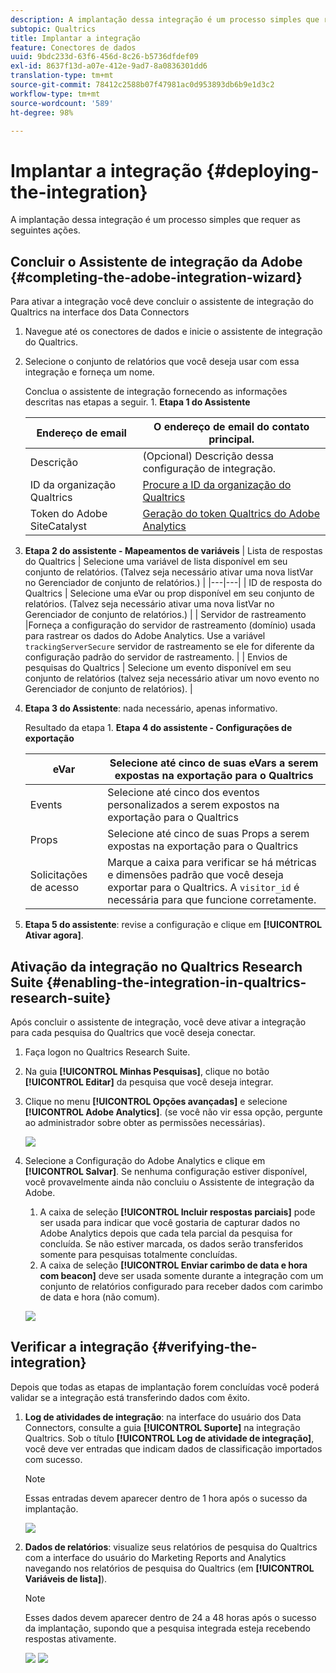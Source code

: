 ```yaml
---
description: A implantação dessa integração é um processo simples que requer as seguintes ações.
subtopic: Qualtrics
title: Implantar a integração
feature: Conectores de dados
uuid: 9bdc233d-63f6-456d-8c26-b5736dfdef09
exl-id: 8637f13d-a07e-412e-9ad7-8a0836301dd6
translation-type: tm+mt
source-git-commit: 78412c2588b07f47981ac0d953893db6b9e1d3c2
workflow-type: tm+mt
source-wordcount: '589'
ht-degree: 98%

---
```


# Implantar a integração {#deploying-the-integration}

A implantação dessa integração é um processo simples que requer as seguintes ações.

## Concluir o Assistente de integração da Adobe {#completing-the-adobe-integration-wizard}

Para ativar a integração você deve concluir o assistente de integração do Qualtrics na interface dos Data Connectors

1. Navegue até os conectores de dados e inicie o assistente de integração do Qualtrics.
1. Selecione o conjunto de relatórios que você deseja usar com essa integração e forneça um nome.

   Conclua o assistente de integração fornecendo as informações descritas nas etapas a seguir. 1. **Etapa 1 do Assistente**

   | Endereço de email | O endereço de email do contato principal. |
   |---|---|
   | Descrição | (Opcional) Descrição dessa configuração de integração. |
   | ID da organização Qualtrics | [Procure a ID da organização do Qualtrics](../qualtrics-overview/qualtrics-org-id.md) |
   | Token do Adobe SiteCatalyst | [Geração do token Qualtrics do Adobe Analytics ](../qualtrics-overview/qualtrics-token.md) |

1. **Etapa 2 do assistente - Mapeamentos de variáveis** | Lista de respostas do Qualtrics | Selecione uma variável de lista disponível em seu conjunto de relatórios. (Talvez seja necessário ativar uma nova listVar no Gerenciador de conjunto de relatórios.)  |
|---|---|
| ID de resposta do Qualtrics | Selecione uma eVar ou prop disponível em seu conjunto de relatórios. (Talvez seja necessário ativar uma nova listVar no Gerenciador de conjunto de relatórios.)  |
|  Servidor de rastreamento  |Forneça a configuração do servidor de rastreamento (domínio) usada para rastrear os dados do Adobe Analytics. Use a variável 
`trackingServerSecure` servidor de rastreamento se ele for diferente da configuração padrão do servidor de rastreamento.  |
| Envios de pesquisas do Qualtrics | Selecione um evento disponível em seu conjunto de relatórios (talvez seja necessário ativar um novo evento no Gerenciador de conjunto de relatórios).  |

1. **Etapa 3 do Assistente**: nada necessário, apenas informativo.

   Resultado da etapa 1. **Etapa 4 do assistente - Configurações de exportação**

   | eVar | Selecione até cinco de suas eVars a serem expostas na exportação para o Qualtrics |
   |---|---|
   | Events | Selecione até cinco dos eventos personalizados a serem expostos na exportação para o Qualtrics |
   | Props | Selecione até cinco de suas Props a serem expostas na exportação para o Qualtrics |
   | Solicitações de acesso | Marque a caixa para verificar se há métricas e dimensões padrão que você deseja exportar para o Qualtrics. A `visitor_id` é necessária para que funcione corretamente. |

1. **Etapa 5 do assistente**: revise a configuração e clique em **[!UICONTROL Ativar agora]**.

## Ativação da integração no Qualtrics Research Suite {#enabling-the-integration-in-qualtrics-research-suite}

Após concluir o assistente de integração, você deve ativar a integração para cada pesquisa do Qualtrics que você deseja conectar.

1. Faça logon no Qualtrics Research Suite.
1. Na guia **[!UICONTROL Minhas Pesquisas]**, clique no botão **[!UICONTROL Editar]** da pesquisa que você deseja integrar.
1. Clique no menu **[!UICONTROL Opções avançadas]** e selecione **[!UICONTROL Adobe Analytics]**. (se você não vir essa opção, pergunte ao administrador sobre obter as permissões necessárias).

   ![](assets/advanced_options.png)

1. Selecione a Configuração do Adobe Analytics e clique em **[!UICONTROL Salvar]**. Se nenhuma configuração estiver disponível, você provavelmente ainda não concluiu o Assistente de integração da Adobe.
   1. A caixa de seleção **[!UICONTROL Incluir respostas parciais]** pode ser usada para indicar que você gostaria de capturar dados no Adobe Analytics depois que cada tela parcial da pesquisa for concluída. Se não estiver marcada, os dados serão transferidos somente para pesquisas totalmente concluídas.
   1. A caixa de seleção **[!UICONTROL Enviar carimbo de data e hora com beacon]** deve ser usada somente durante a integração com um conjunto de relatórios configurado para receber dados com carimbo de data e hora (não comum).

   ![](assets/integration_config.png)

## Verificar a integração {#verifying-the-integration}

Depois que todas as etapas de implantação forem concluídas você poderá validar se a integração está transferindo dados com êxito.

1. **Log de atividades de integração**: na interface do usuário dos Data Connectors, consulte a guia **[!UICONTROL Suporte]** na integração Qualtrics. Sob o título **[!UICONTROL Log de atividade de integração]**, você deve ver entradas que indicam dados de classificação importados com sucesso.

   >[!NOTE]
   >
   >Essas entradas devem aparecer dentro de 1 hora após o sucesso da implantação.

   ![](assets/verify-1.png)

1. **Dados de relatórios**: visualize seus relatórios de pesquisa do Qualtrics com a interface do usuário do Marketing Reports and Analytics navegando nos relatórios de pesquisa do Qualtrics (em **[!UICONTROL Variáveis de lista]**).

   >[!NOTE]
   >
   >Esses dados devem aparecer dentro de 24 a 48 horas após o sucesso da implantação, supondo que a pesquisa integrada esteja recebendo respostas ativamente.

   ![](assets/verify-2.png) ![](assets/verify-3.png)
